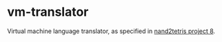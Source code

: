 # vm-translator
Virtual machine language translator, as specified in [nand2tetris project 8](https://www.nand2tetris.org/project08).<br>
